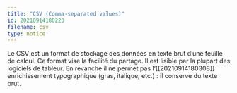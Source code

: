```yaml
---
title: "CSV (Comma-separated values)"
id: 20210914180223
filename: csv
type: notice
---
```


Le CSV est un format de stockage des données en texte brut d’une feuille de calcul. Ce format vise la facilité du partage. Il est lisible par la plupart des logiciels de tableur. En revanche il ne permet pas l’[[20210914180308]] enrichissement typographique (gras, italique, etc.) : il conserve du texte brut.

